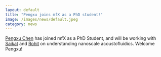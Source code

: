 ```yaml
---
layout: default
title: "Pengxu joins mfX as a PhD student!"
image: /images/news/default.jpeg
category: news
---
```


[Pengxu Chen] has joined mfX as a PhD Student, and will be working with [Saikat] and [Rohit] on understanding nanoscale acoustofluidics. Welcome Pengxu!

[Pengxu Chen]: /team/chen-pengxu
[Saikat]: /team/datta-saikat
[Rohit]: /team/rohit-pillai